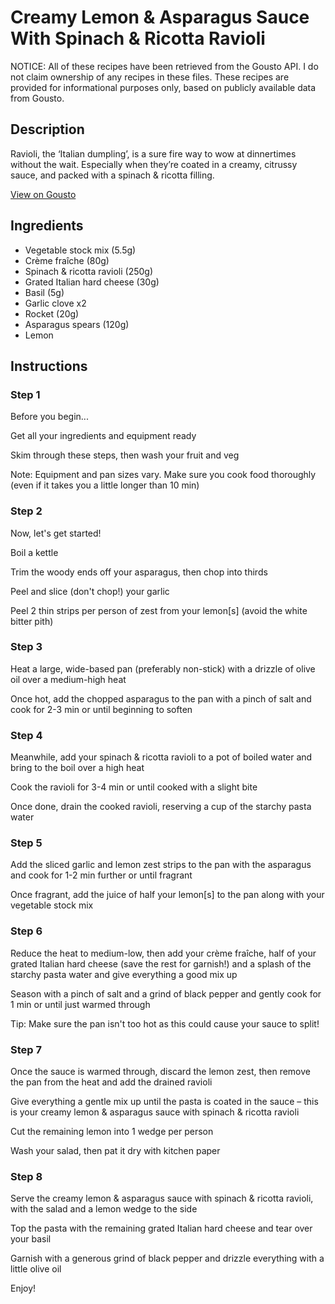 # Creamy Lemon & Asparagus Sauce With Spinach & Ricotta Ravioli 

NOTICE: All of these recipes have been retrieved from the Gousto API. I do not claim ownership of any recipes in these files. These recipes are provided for informational purposes only, based on publicly available data from Gousto.

## Description

Ravioli, the ‘Italian dumpling’, is a sure fire way to wow at dinnertimes without the wait. Especially when they’re coated in a creamy, citrussy sauce, and packed with a spinach & ricotta filling. 


[View on Gousto](https://www.gousto.co.uk/recipes/cookbook/creamy-lemon-asparagus-sauce-with-spinach-ricotta-ravioli)

## Ingredients

- Vegetable stock mix (5.5g)
- Crème fraîche (80g)
- Spinach & ricotta ravioli (250g)
- Grated Italian hard cheese (30g)
- Basil (5g)
- Garlic clove x2
- Rocket (20g)
- Asparagus spears (120g)
- Lemon

## Instructions


### Step 1

Before you begin...

Get all your ingredients and equipment ready

Skim through these steps, then wash your fruit and veg

Note: Equipment and pan sizes vary. Make sure you cook food thoroughly (even if it takes you a little longer than 10 min)


### Step 2

Now, let's get started!

Boil a kettle

Trim the woody ends off your asparagus, then chop into thirds

Peel and slice (don't chop!) your garlic

Peel 2 thin strips per person of zest from your lemon[s]<span class="text-danger"> </span>(avoid the white bitter pith)


### Step 3

Heat a large, wide-based pan (preferably non-stick) with a drizzle of olive oil over a medium-high heat

Once hot, add the chopped asparagus to the pan with a pinch of salt and cook for 2-3 min or until beginning to soften


### Step 4

Meanwhile, add your spinach & ricotta ravioli to a pot of boiled water and bring to the boil over a high heat

Cook the ravioli for 3-4 min or until cooked with a slight bite

Once done, drain the cooked ravioli, reserving a cup of the starchy pasta water


### Step 5

Add the sliced garlic and lemon zest strips to the pan with the asparagus and cook for 1-2 min further or until fragrant

Once fragrant, add the juice of half your lemon[s] to the pan along with your vegetable stock mix


### Step 6

Reduce the heat to medium-low, then add your crème fraîche, half of your grated Italian hard cheese (save the rest for garnish!) and a splash of the starchy pasta water and give everything a good mix up

Season with a pinch of salt and a grind of black pepper and gently cook for 1 min or until just warmed through

Tip: Make sure the pan isn't too hot as this could cause your sauce to split!


### Step 7

Once the sauce is warmed through, discard the lemon zest, then remove the pan from the heat and add the drained ravioli

Give everything a gentle mix up until the pasta is coated in the sauce – this is your creamy lemon & asparagus sauce with spinach & ricotta ravioli

Cut the remaining lemon into 1 wedge per person

Wash your salad, then pat it dry with kitchen paper

### Step 8

Serve the creamy lemon & asparagus sauce with spinach & ricotta ravioli, with the salad and a lemon wedge to the side

Top the pasta with the remaining grated Italian hard cheese and tear over your basil

Garnish with a generous grind of black pepper and drizzle everything with a little olive oil

Enjoy!

